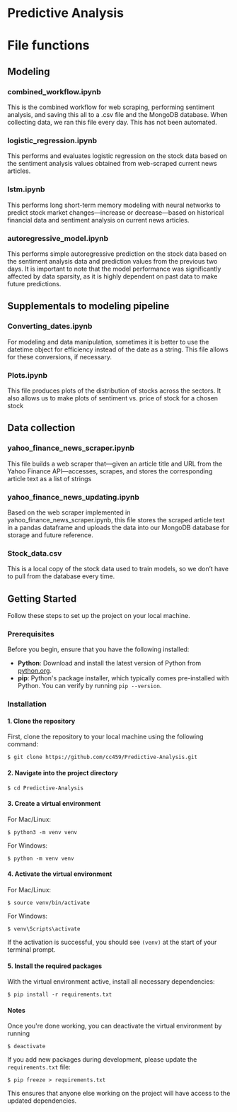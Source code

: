 # Predictive Analysis
# File functions
## Modeling 
### combined_workflow.ipynb
This is the combined workflow for web scraping, performing sentiment analysis, and saving this all to a .csv file and the MongoDB database. When collecting data, we ran this file every day. This has not been automated.
### logistic_regression.ipynb
This performs and evaluates logistic regression on the stock data based on the sentiment analysis values obtained from web-scraped current news articles. 
### lstm.ipynb
This performs long short-term memory modeling with neural networks to predict stock market changes—increase or decrease—based on historical financial data and sentiment analysis on current news articles.
### autoregressive_model.ipynb
This performs simple autoregressive prediction on the stock data based on the sentiment analysis data and prediction values from the previous two days. It is important to note that the model performance was significantly affected by data sparsity, as it is highly dependent on past data to make future predictions.

## Supplementals to modeling pipeline
### Converting_dates.ipynb
For modeling and data manipulation, sometimes it is better to use the datetime object for efficiency instead of the date as a string. This file allows for these conversions, if necessary.
### Plots.ipynb
This file produces plots of the distribution of stocks across the sectors. It also allows us to make plots of sentiment vs. price of stock for a chosen stock

## Data collection
### yahoo_finance_news_scraper.ipynb
This file builds a web scraper that—given an article title and URL from the Yahoo Finance API—accesses, scrapes, and stores the corresponding article text as a list of strings
### yahoo_finance_news_updating.ipynb
Based on the web scraper implemented in yahoo_finance_news_scraper.ipynb, this file stores the scraped article text in a pandas dataframe and uploads the data into our MongoDB database for storage and future reference.
### Stock_data.csv
This is a local copy of the stock data used to train models, so we don’t have to pull from the database every time.

## Getting Started

Follow these steps to set up the project on your local machine.

### Prerequisites

Before you begin, ensure that you have the following installed:

- **Python**: Download and install the latest version of Python from [python.org](https://www.python.org/downloads/).
- **pip**: Python's package installer, which typically comes pre-installed with Python. You can verify by running `pip --version`.

### Installation

#### 1. Clone the repository

First, clone the repository to your local machine using the following command:

```
$ git clone https://github.com/cc459/Predictive-Analysis.git
```

#### 2. Navigate into the project directory
```
$ cd Predictive-Analysis
```

#### 3. Create a virtual environment
For Mac/Linux:
```
$ python3 -m venv venv
```

For Windows:
```
$ python -m venv venv
```

#### 4. Activate the virtual environment
For Mac/Linux:
```
$ source venv/bin/activate
```

For Windows:
```
$ venv\Scripts\activate
```

If the activation is successful, you should see `(venv)` at the start of your terminal prompt.

#### 5. Install the required packages
With the virtual environment active, install all necessary dependencies:
```
$ pip install -r requirements.txt
```

#### Notes
Once you're done working, you can deactivate the virtual environment by running
```
$ deactivate
```

If you add new packages during development, please update the `requirements.txt` file:
```
$ pip freeze > requirements.txt
```
This ensures that anyone else working on the project will have access to the updated dependencies.






